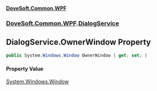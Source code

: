 #### [DoveSoft.Common.WPF](readme.md 'readme')
### [DoveSoft.Common.WPF](DoveSoft_Common_WPF.md 'DoveSoft.Common.WPF').[DialogService](DialogService.md 'DoveSoft.Common.WPF.DialogService')
## DialogService.OwnerWindow Property
```csharp
public System.Windows.Window OwnerWindow { get; set; }
```
#### Property Value
[System.Windows.Window](https://docs.microsoft.com/en-us/dotnet/api/System.Windows.Window 'System.Windows.Window')
